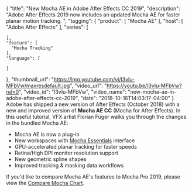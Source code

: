 {
  "title": "New Mocha AE in Adobe After Effects CC 2019",
  "description": "Adobe After Effects 2019 now includes an updated Mocha AE for faster planar motion tracking. ",
  "tagging": {
    "product": [
      "Mocha AE"
    ],
    "host": [
      "Adobe After Effects"
    ],
    "series": [

    ],
    "feature": [
      "Mocha Tracking"
    ],
    "language": [

    ]
  },
  "thumbnail_url": "https://img.youtube.com/vi/l3vIu-MFbVw/maxresdefault.jpg",
  "video_url": "https://youtu.be/l3vIu-MFbVw?rel=0",
  "video_id": "l3vIu-MFbVw",
  "video_name": "new-mocha-ae-in-adobe-after-effects-cc-2019",
  "date": "2018-10-16T14:03:17-04:00"
}
Adobe has shipped a new version of After Effects (October 2018) with a new and improved version of **Mocha AE CC** (Mocha for After Effects). In this useful tutorial, VFX artist Florian Füger walks you through the changes in the bundled Mocha AE:

* Mocha AE is now a plug-in
* New workspaces with [Mocha Essentials](/videos/mocha-pro-2019-essentials-workspace/ "Mocha Essentials") interface
* GPU-accelerated planar tracking for faster speeds
* Retina/High DPI monitor resolution support
* New geometric spline shapes
* Improved tracking & masking data workflows

If you'd like to compare Mocha AE's features to Mocha Pro 2019, please view the [Compare Mocha Chart](/products/mocha-pro/#compare "Compare Mocha Chart").

